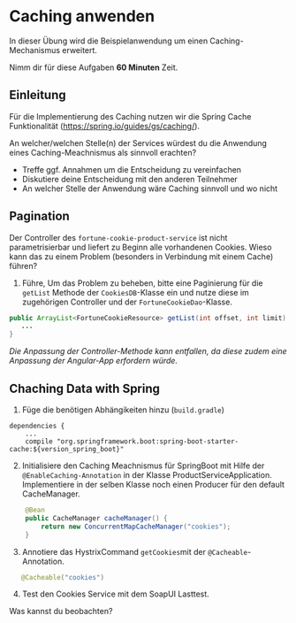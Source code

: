 # Caching anwenden
In dieser Übung wird die Beispielanwendung um einen Caching-Mechanismus erweitert.

Nimm dir für diese Aufgaben **60 Minuten** Zeit.

## Einleitung
Für die Implementierung des Caching nutzen wir die Spring Cache Funktionalität (https://spring.io/guides/gs/caching/).

An welcher/welchen Stelle(n) der Services würdest du die Anwendung eines Caching-Meachnismus als sinnvoll erachten? 
- Treffe ggf. Annahmen um die Entscheidung zu vereinfachen
- Diskutiere deine Entscheidung mit den anderen Teilnehmer
- An welcher Stelle der Anwendung wäre Caching sinnvoll und wo nicht

## Pagination
Der Controller des ```fortune-cookie-product-service``` ist nicht parametrisierbar und liefert zu Beginn alle vorhandenen Cookies. Wieso kann das zu einem Problem (besonders in Verbindung mit einem Cache) führen?

1. Führe, Um das Problem zu beheben, bitte eine Paginierung für die ```getList``` Methode der ```CookiesDB```-Klasse ein und nutze diese im zugehörigen Controller und der ```FortuneCookieDao```-Klasse.

```java
public ArrayList<FortuneCookieResource> getList(int offset, int limit) {
   ...
}
``` 

*Die Anpassung der Controller-Methode kann entfallen, da diese zudem eine Anpassung der Angular-App erfordern würde.*

## Chaching Data with Spring

1. Füge die benötigen Abhängikeiten hinzu (```build.gradle```)

```
dependencies {
    ...
    compile "org.springframework.boot:spring-boot-starter-cache:${version_spring_boot}"
```

2. Initialisiere den Caching Meachnismus für SpringBoot mit Hilfe der ```@EnableCaching-Annotation``` in der Klasse ProductServiceApplication. Implementiere in der selben Klasse noch einen Producer für den default CacheManager.

```java
    @Bean
    public CacheManager cacheManager() {
        return new ConcurrentMapCacheManager("cookies");
    }
```

3. Annotiere das HystrixCommand ```getCookies```mit der ```@Cacheable```-Annotation. 

```java
   @Cacheable("cookies")
```

4. Test den Cookies Service mit dem SoapUI Lasttest.

Was kannst du beobachten?



